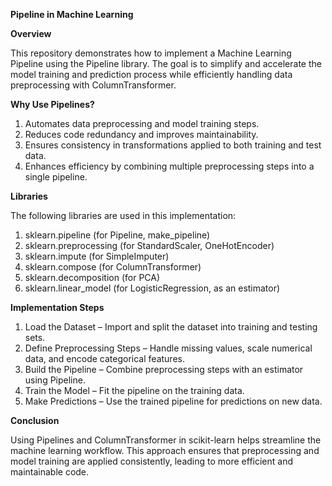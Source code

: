 **Pipeline in Machine Learning**

**Overview**

This repository demonstrates how to implement a Machine Learning Pipeline using the Pipeline library. The goal is to simplify and accelerate the model training and prediction process while efficiently handling data preprocessing with ColumnTransformer.

**Why Use Pipelines?**

1) Automates data preprocessing and model training steps.
2) Reduces code redundancy and improves maintainability.
3) Ensures consistency in transformations applied to both training and test data.
4) Enhances efficiency by combining multiple preprocessing steps into a single pipeline.

**Libraries**

The following libraries are used in this implementation:
1) sklearn.pipeline (for Pipeline, make_pipeline)
2) sklearn.preprocessing (for StandardScaler, OneHotEncoder)
3) sklearn.impute (for SimpleImputer)
4) sklearn.compose (for ColumnTransformer)
5) sklearn.decomposition (for PCA)
6) sklearn.linear_model (for LogisticRegression, as an estimator)

**Implementation Steps**
1) Load the Dataset – Import and split the dataset into training and testing sets.
2) Define Preprocessing Steps – Handle missing values, scale numerical data, and encode categorical features.
3) Build the Pipeline – Combine preprocessing steps with an estimator using Pipeline.
4) Train the Model – Fit the pipeline on the training data.
5) Make Predictions – Use the trained pipeline for predictions on new data.

**Conclusion**

Using Pipelines and ColumnTransformer in scikit-learn helps streamline the machine learning workflow. This approach ensures that preprocessing and model training are applied consistently, leading to more efficient and maintainable code.
